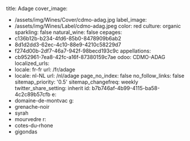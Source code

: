 title: Adage
cover_image:
  - /assets/img/Wines/Cover/cdmo-adag.jpg
label_image:
  - /assets/img/Wines/Label/cdmo-adag.jpeg
color: red
culture: organic
sparkling: false
natural_wine: false
cepages:
  - c136b12b-b234-4fd6-85b0-8478909b6ab2
  - 8d1d2dd3-62ec-4c10-88e9-4210c58229d7
  - f274d00b-2df7-46a7-942f-98becd193c9c
appellations:
  - cb952961-7ea8-42fc-a16f-87380159c7ae
odoo: CDMO-ADAG
localized_urls:
  -
    locale: fr-fr
    url: /fr/adage
  -
    locale: nl-NL
    url: /nl/adage
page_no_index: false
no_follow_links: false
sitemap_priority: '0.5'
sitemap_changefreq: weekly
twitter_share_setting: inherit
id: b7b746af-4b99-4115-ba58-4c2c89b57cfb
e:
  - domaine-de-montvac
g:
  - grenache-noir
  - syrah
  - mourvedre
r:
  - cotes-du-rhone
  - gigondas
